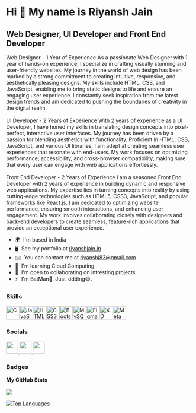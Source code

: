 Hi 👋 My name is Riyansh Jain
====================================================================================================================================

Web Designer, UI Developer and Front End Developer
--------------------------------------------------

Web Designer - 1 Year of Experience As a passionate Web Designer with 1 year of hands-on experience, I specialize in crafting visually stunning and user-friendly websites. My journey in the world of web design has been marked by a strong commitment to creating intuitive, responsive, and aesthetically pleasing designs. My skills include HTML, CSS, and JavaScript, enabling me to bring static designs to life and ensure an engaging user experience. I constantly seek inspiration from the latest design trends and am dedicated to pushing the boundaries of creativity in the digital realm.<br> <br>UI Developer - 2 Years of Experience With 2 years of experience as a UI Developer, I have honed my skills in translating design concepts into pixel-perfect, interactive user interfaces. My journey has been driven by a passion for blending aesthetics with functionality. Proficient in HTML, CSS, JavaScript, and various UI libraries, I am adept at creating seamless user experiences that resonate with end-users. My work focuses on optimizing performance, accessibility, and cross-browser compatibility, making sure that every user can engage with web applications effortlessly.<br> <br>Front End Developer - 2 Years of Experience I am a seasoned Front End Developer with 2 years of experience in building dynamic and responsive web applications. My expertise lies in turning concepts into reality by using cutting-edge technologies such as HTML5, CSS3, JavaScript, and popular frameworks like React.js. I am dedicated to optimizing website performance, ensuring smooth interactions, and enhancing user engagement. My work involves collaborating closely with designers and back-end developers to create seamless, feature-rich applications that provide an exceptional user experience.

*   🌍  I'm based in India
*   🖥️  See my portfolio at [riyanshjain.in](http://riyanshjain.in)
*   ✉️  You can contact me at [riyanshj83@gmail.com](mailto:riyanshj83@gmail.com)
*   🧠  I'm learning Cloud Computing
*   🤝  I'm open to collaborating on intresting projects
*   ⚡  I'm BatMan🦇. Just kidding😅.
### Skills
<p align="left">
<a href="https://docs.microsoft.com/en-us/cpp/?view=msvc-170" target="_blank" rel="noreferrer"><img src="https://raw.githubusercontent.com/danielcranney/readme-generator/main/public/icons/skills/c-colored.svg" width="36" height="36" alt="C" /></a><a href="https://developer.mozilla.org/en-US/docs/Web/JavaScript" target="_blank" rel="noreferrer"><img src="https://raw.githubusercontent.com/danielcranney/readme-generator/main/public/icons/skills/javascript-colored.svg" width="36" height="36" alt="JavaScript" /></a><a href="https://developer.mozilla.org/en-US/docs/Glossary/HTML5" target="_blank" rel="noreferrer"><img src="https://raw.githubusercontent.com/danielcranney/readme-generator/main/public/icons/skills/html5-colored.svg" width="36" height="36" alt="HTML5" /></a><a href="https://www.w3.org/TR/CSS/#css" target="_blank" rel="noreferrer"><img src="https://raw.githubusercontent.com/danielcranney/readme-generator/main/public/icons/skills/css3-colored.svg" width="36" height="36" alt="CSS3" /></a><a href="https://getbootstrap.com/" target="_blank" rel="noreferrer"><img src="https://raw.githubusercontent.com/danielcranney/readme-generator/main/public/icons/skills/bootstrap-colored.svg" width="36" height="36" alt="Bootstrap" /></a><a href="https://www.mysql.com/" target="_blank" rel="noreferrer"><img src="https://raw.githubusercontent.com/danielcranney/readme-generator/main/public/icons/skills/mysql-colored.svg" width="36" height="36" alt="MySQL" /></a><a href="https://www.figma.com/" target="_blank" rel="noreferrer"><img src="https://raw.githubusercontent.com/danielcranney/readme-generator/main/public/icons/skills/figma-colored.svg" width="36" height="36" alt="Figma" /></a><a href="https://www.adobe.com/uk/products/xd.html" target="_blank" rel="noreferrer"><img src="https://raw.githubusercontent.com/danielcranney/readme-generator/main/public/icons/skills/xd-colored.svg" width="36" height="36" alt="XD" /></a><a href="https://metamask.io/" target="_blank" rel="noreferrer"><img src="https://raw.githubusercontent.com/danielcranney/readme-generator/main/public/icons/skills/metamask-colored.svg" width="36" height="36" alt="MetaMask" /></a>
                    </p>

### Socials
<p align="left"> <a href="https://www.github.com/Riyanshj" target="_blank" rel="noreferrer"> <picture> <source media="(prefers-color-scheme: dark)" srcset="https://raw.githubusercontent.com/danielcranney/readme-generator/main/public/icons/socials/github-dark.svg" /> <source media="(prefers-color-scheme: light)" srcset="https://raw.githubusercontent.com/danielcranney/readme-generator/main/public/icons/socials/github.svg" /> <img src="https://raw.githubusercontent.com/danielcranney/readme-generator/main/public/icons/socials/github.svg" width="32" height="32" /> </picture> </a> <a href="http://www.instagram.com/jriyansh09" target="_blank" rel="noreferrer"> <picture> <source media="(prefers-color-scheme: dark)" srcset="undefined" /> <source media="(prefers-color-scheme: light)" srcset="https://raw.githubusercontent.com/danielcranney/readme-generator/main/public/icons/socials/instagram.svg" /> <img src="https://raw.githubusercontent.com/danielcranney/readme-generator/main/public/icons/socials/instagram.svg" width="32" height="32" /> </picture> </a> <a href="https://www.linkedin.com/in/riyansh-jain" target="_blank" rel="noreferrer"> <picture> <source media="(prefers-color-scheme: dark)" srcset="https://raw.githubusercontent.com/danielcranney/readme-generator/main/public/icons/socials/linkedin-dark.svg" /> <source media="(prefers-color-scheme: light)" srcset="https://raw.githubusercontent.com/danielcranney/readme-generator/main/public/icons/socials/linkedin.svg" /> <img src="https://raw.githubusercontent.com/danielcranney/readme-generator/main/public/icons/socials/linkedin.svg" width="32" height="32" /> </picture> </a></p>

### Badges

<b>My GitHub Stats</b>
<br>
<br>
<a href="http://www.github.com/Riyanshj"><img src="https://github-readme-streak-stats.herokuapp.com/?user=Riyanshj&stroke=000000&background=ffffff&ring=6366f1&fire=6366f1&currStreakNum=000000&currStreakLabel=6366f1&sideNums=000000&sideLabels=000000&dates=000000&hide_border=true" /></a>

<a href="https://github.com/Riyanshj" align="left"><img src="https://github-readme-stats.vercel.app/api/top-langs/?username=Riyanshj&langs_count=10&title_color=6366f1&text_color=000000&icon_color=ffffff&bg_color=ffffff&hide_border=true&locale=en&custom_title=Top%20%Languages" alt="Top Languages" /></a>
